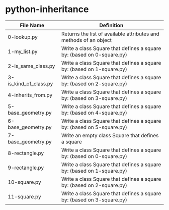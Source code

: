 # python-inheritance

| File Name | Definition |
| --- | --- |
| 0-lookup.py | Returns the list of available attributes and methods of an object |
| 1-my_list.py | Write a class Square that defines a square by: (based on 0-square.py) |
| 2-is_same_class.py | Write a class Square that defines a square by: (based on 1-square.py) |
| 3-is_kind_of_class.py | Write a class Square that defines a square by: (based on 2-square.py) |
| 4-inherits_from.py | Write a class Square that defines a square by: (based on 3-square.py) |
| 5-base_geometry.py | Write a class Square that defines a square by: (based on 4-square.py) |
| 6-base_geometry.py | Write a class Square that defines a square by: (based on 5-square.py) |
| 7-base_geometry.py | Write an empty class Square that defines a square |
| 8-rectangle.py | Write a class Square that defines a square by: (based on 0-square.py) |
| 9-rectangle.py | Write a class Square that defines a square by: (based on 1-square.py) |
| 10-square.py | Write a class Square that defines a square by: (based on 2-square.py) |
| 11-square.py | Write a class Square that defines a square by: (based on 3-square.py) |
